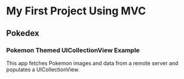# My First Project Using MVC
## Pokedex
### Pokemon Themed UICollectionView Example

This app fetches Pokemon images and data from a remote server and populates a UICollectionView.
